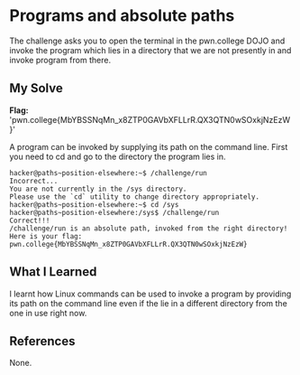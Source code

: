 # Programs and absolute paths
The challenge asks you to open the terminal in the pwn.college DOJO and invoke the program which lies in a directory that we are not presently in and invoke program from there.
## My Solve
**Flag:** 'pwn.college{MbYBSSNqMn_x8ZTP0GAVbXFLLrR.QX3QTN0wSOxkjNzEzW}'

A program can be invoked by supplying its path on the command line. First you need to cd and go to the directory the program lies in.
```
hacker@paths~position-elsewhere:~$ /challenge/run
Incorrect...
You are not currently in the /sys directory.
Please use the `cd` utility to change directory appropriately.
hacker@paths~position-elsewhere:~$ cd /sys
hacker@paths~position-elsewhere:/sys$ /challenge/run
Correct!!!
/challenge/run is an absolute path, invoked from the right directory!
Here is your flag:
pwn.college{MbYBSSNqMn_x8ZTP0GAVbXFLLrR.QX3QTN0wSOxkjNzEzW}
```

## What I Learned
I learnt how Linux commands can be used to invoke a program by providing its path on the command line even if the lie in a different directory from the one in use right now.
## References
None.
